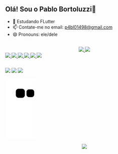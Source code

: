 ## Olá! Sou o Pablo Bortoluzzi👋

- 🌱 Estudando FLutter
- 📫 Contate-me no email: p4bl01498@gmail.com
- 😄 Pronouns: ele/dele

<div align="center">
  <a href="https://github.com/K1sti"><br> 
  <img height="180em" src="https://github-readme-stats.vercel.app/api?username=K1sti&show_icons=true&theme=buefy&include_all_commits=true&count_private=false"/>
  <img height="150em" src="https://github-readme-stats.vercel.app/api/top-langs/?username=K1sti&layout=compact&langs_count=7&theme=buefy"/>
</div>

<div style="display: inline_block">
  <img align="center height="30" width="40" src="https://cdn.jsdelivr.net/gh/devicons/devicon/icons/flutter/flutter-original.svg" />
  <img align="center height="30" width="40" src="https://cdn.jsdelivr.net/gh/devicons/devicon/icons/dart/dart-original.svg" />
  <img align="center height="30" width="40" src="https://cdn.jsdelivr.net/gh/devicons/devicon/icons/python/python-original.svg" />
  <img align="center height="30" width="40" src="https://cdn.jsdelivr.net/gh/devicons/devicon/icons/html5/html5-original.svg" />
  <img align="center height="30" width="40" src="https://cdn.jsdelivr.net/gh/devicons/devicon/icons/css3/css3-original.svg" />
  <img align="center height="30" width="40" src="https://cdn.jsdelivr.net/gh/devicons/devicon/icons/photoshop/photoshop-original.svg" />                                                                                                                           
 </div>
  
##

<div>
  <a href="https://www.instagram.com/pabloohbp/" target="_blank"><img src="https://img.shields.io/badge/-Instagram-%23E4405F?style=for-the-badge&logo=instagram&logoColor=white" target="_blank"></a>
  <a href = "mailto:p4bl01498@gmail.com"><img src="https://img.shields.io/badge/-Gmail-%23333?style=for-the-badge&logo=gmail&logoColor=white" target="_blank"></a>
  <a href="https://www.linkedin.com/in/pablo-henrique-bortoluzzi-postay-751b69234/" target="_blank"><img src="https://img.shields.io/badge/-LinkedIn-%230077B5?style=for-the-badge&logo=linkedin&logoColor=white" target="_blank"></a>
  
  ![Snake animation](https://github.com/K1sti/K1sti/blob/output/github-contribution-grid-snake.svg)
  
</div>

<p align="center">
  <img src="https://user-images.githubusercontent.com/102882831/188710469-1e180ea1-03e0-4158-93c8-6e7edcbe8c92.gif"/>
</p>
